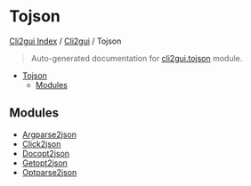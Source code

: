 # Tojson

[Cli2gui Index](../../README.md#cli2gui-index) /
[Cli2gui](../index.md#cli2gui) /
Tojson

> Auto-generated documentation for [cli2gui.tojson](../../../../cli2gui/tojson/__init__.py) module.

- [Tojson](#tojson)
  - [Modules](#modules)

## Modules

- [Argparse2json](./argparse2json.md)
- [Click2json](./click2json.md)
- [Docopt2json](./docopt2json.md)
- [Getopt2json](./getopt2json.md)
- [Optparse2json](./optparse2json.md)